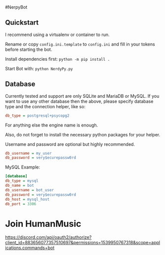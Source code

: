 #NerpyBot

## Quickstart
I recommend using a virtualenv or container to run.

Rename or copy ``config.ini.template`` to ``config.ini`` and fill in your tokens before starting the bot.

Install dependencies first: ``python -m pip install .``

Start Bot with: ``python NerdyPy.py``

## Database
Currently tested and support are only SQLite and MariaDB or MySQL.
If you want to use any other database then the above, please specify database type and the connection helper, like so:

```ini
db_type = postgresql+psycopg2
```
For anything else the engine name is enough.

Also, do not forget to install the necessary python packages for your helper.

Username and password are optional but highly recommended.

```ini
db_username = my_user
db_password = very$ecurepassw0rd
```

MySQL Example:
```ini
[database]
db_type = mysql
db_name = bot
db_username = bot_user
db_password = very$ecurepassw0rd
db_host = mysql_host
db_port = 3306
```

# Join HumanMusic
https://discord.com/api/oauth2/authorize?client_id=883656077357510697&permissions=1539950767318&scope=applications.commands+bot
